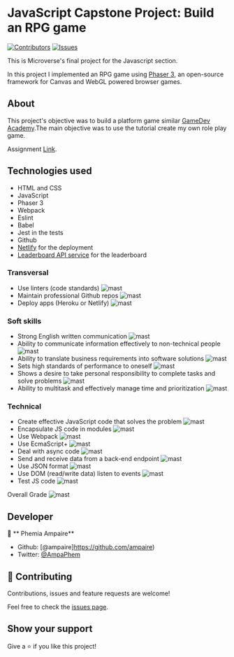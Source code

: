 # JavaScript Capstone Project: Build an RPG game

[![Contributors][contributors-shield]][contributors-url]
[![Issues][issues-shield]][issues-url]
<br />

This is Microverse's final project for the Javascript section.

In this project I implemented an RPG game using [Phaser 3](http://phaser.io/tutorials), an open-source framework for Canvas and WebGL powered browser games.

## About

This project's objective was to build a platform game similar [GameDev Academy](https://gamedevacademy.org/how-to-create-a-turn-based-rpg-game-in-phaser-3-part-1/).The main objective was to use the tutorial create my own role play game.

Assignment [Link](https://www.notion.so/RPG-game-f94a617841e240a293c0b6928beebe89).



## Technologies used
* HTML and CSS
* JavaScript
* Phaser 3
* Webpack
* Eslint
* Babel
* Jest in the tests
* Github
* [Netlify](https://app.netlify.com/) for the deployment
* [Leaderboard API service](https://www.notion.so/Leaderboard-API-service-24c0c3c116974ac49488d4eb0267ade3) for the leaderboard


### Transversal

* Use linters (code standards) ![mast][mast]
* Maintain professional Github repos ![mast][mast]
* Deploy apps (Heroku or Netlify) ![mast][mast]


### Soft skills

* Strong English written communication ![mast][mast]
* Ability to communicate information effectively to non-technical people ![mast][mast]
* Ability to translate business requirements into software solutions ![mast][mast]
* Sets high standards of performance to oneself ![mast][mast]
* Shows a desire to take personal responsibility to complete tasks and solve problems ![mast][mast]
* Ability to multitask and effectively manage time and prioritization ![mast][mast]


### Technical

* Create effective JavaScript code that solves the problem ![mast][mast]
* Encapsulate JS code in modules ![mast][mast]
* Use Webpack ![mast][mast]
* Use EcmaScript+ ![mast][mast]
* Deal with async code ![mast][mast]
* Send and receive data from a back-end endpoint ![mast][mast]
* Use JSON format ![mast][mast]
* Use DOM (read/write data) listen to events ![mast][mast]
* Test JS code ![mast][mast]

Overall Grade ![mast][mast]

## Developer

👤 ** Phemia Ampaire**

- Github: [@ampaire]https://github.com/ampaire)
- Twitter: [@AmpaPhem](https://twitter.com/ampaire)

## 🤝 Contributing

Contributions, issues and feature requests are welcome!

Feel free to check the [issues page](https://github.com/ampaire/phaserRPG/issues).

## Show your support

Give a ⭐️ if you like this project!

<!-- MARKDOWN LINKS & IMAGES -->
<!-- https://www.markdownguide.org/basic-syntax/#reference-style-links -->
[contributors-shield]: https://img.shields.io/badge/Contributors-2-%2300ff00
[contributors-url]: https://github.com/ampaire/phaserRPG/graphs/contributors
[issues-shield]: https://img.shields.io/badge/issues-0-%2300ff00
[issues-url]: https://github.com/ampaire/phaserRPG/issues/
[mast]: https://raw.githubusercontent.com/ampaire/phaserRPG/master/build/assets/grade/masteryBadge.png